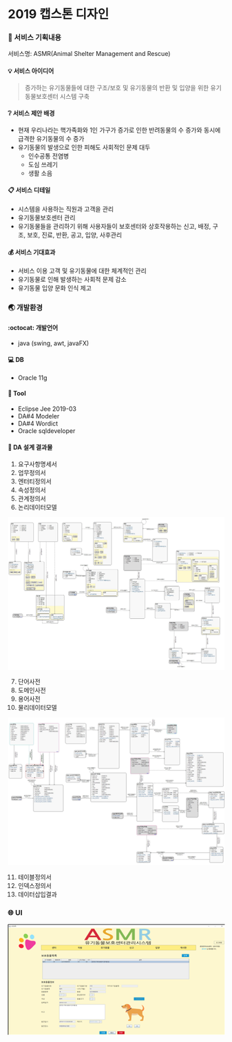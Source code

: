 
# 2019 캡스톤 디자인

### :iphone: 서비스 기획내용
서비스명: ASMR(Animal Shelter Management and Rescue)

#### :bulb: 서비스 아이디어
> 증가하는 유기동물들에 대한 구조/보호 및 유기동물의 반환 및 입양을 위한 유기동물보호센터 시스템 구축

#### :grey_question: 서비스 제안 배경
* 현재 우리나라는 핵가족화와 1인 가구가 증가로 인한 반려동물의 수 증가와 동시에 급격한 유기동물의 수 증가
* 유기동물의 발생으로 인한 피해도 사회적인 문제 대두
	- 인수공통 전염병
	- 도심 쓰레기
	- 생활 소음

#### :clipboard: 서비스 디테일
* 시스템을 사용하는 직원과 고객을 관리
* 유기동물보호센터 관리 
* 유기동물들을 관리하기 위해 사용자들이 보호센터와 상호작용하는 신고, 배정, 구조, 보호, 진료, 반환, 공고, 입양, 사후관리

#### :moneybag: 서비스 기대효과
* 서비스 이용 고객 및 유기동물에 대한 체계적인 관리
* 유기동물로 인해 발생하는 사회적 문제 감소
* 유기동물 입양 문화 인식 제고

### :earth_asia: 개발환경

#### :octocat: 개발언어
 - java (swing, awt, javaFX)

#### :computer: DB
 - Oracle 11g

#### :wrench: Tool
 - Eclipse Jee 2019-03
 - DA#4 Modeler
 - DA#4 Wordict
 - Oracle sqldeveloper

#### :checkered_flag: DA 설계 결과물
 1. 요구사항명세서
 2. 업무정의서
 3. 엔터티정의서
 4. 속성정의서
 5. 관계정의서
 6. 논리데이터모델
 <img src="./DA_Result/6_논리데이터모델.jpg" width="600" />

 7. 단어사전
 8. 도메인사전
 9. 용어사전
 10. 물리데이터모델
<img src="./DA_Result/10_물리데이터모델.jpg" width="600" />

 11. 테이블정의서
 12. 인덱스정의서
 13. 데이터삽입결과

### :globe_with_meridians: UI

<img src="./images/readme/aban_ani_search.png" width="600" />